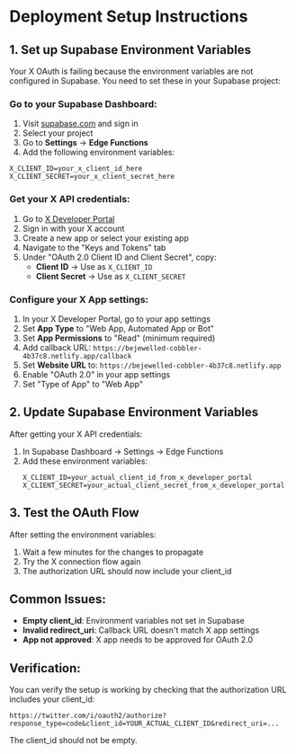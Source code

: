 # Deployment Setup Instructions

## 1. Set up Supabase Environment Variables

Your X OAuth is failing because the environment variables are not configured in Supabase. You need to set these in your Supabase project:

### Go to your Supabase Dashboard:
1. Visit [supabase.com](https://supabase.com) and sign in
2. Select your project
3. Go to **Settings** → **Edge Functions**
4. Add the following environment variables:

```
X_CLIENT_ID=your_x_client_id_here
X_CLIENT_SECRET=your_x_client_secret_here
```

### Get your X API credentials:
1. Go to [X Developer Portal](https://developer.twitter.com/en/portal/dashboard)
2. Sign in with your X account
3. Create a new app or select your existing app
4. Navigate to the "Keys and Tokens" tab
5. Under "OAuth 2.0 Client ID and Client Secret", copy:
   - **Client ID** → Use as `X_CLIENT_ID`
   - **Client Secret** → Use as `X_CLIENT_SECRET`

### Configure your X App settings:
1. In your X Developer Portal, go to your app settings
2. Set **App Type** to "Web App, Automated App or Bot"
3. Set **App Permissions** to "Read" (minimum required)
4. Add callback URL: `https://bejewelled-cobbler-4b37c8.netlify.app/callback`
5. Set **Website URL** to: `https://bejewelled-cobbler-4b37c8.netlify.app`
6. Enable "OAuth 2.0" in your app settings
7. Set "Type of App" to "Web App"

## 2. Update Supabase Environment Variables

After getting your X API credentials:

1. In Supabase Dashboard → Settings → Edge Functions
2. Add these environment variables:
   ```
   X_CLIENT_ID=your_actual_client_id_from_x_developer_portal
   X_CLIENT_SECRET=your_actual_client_secret_from_x_developer_portal
   ```

## 3. Test the OAuth Flow

After setting the environment variables:
1. Wait a few minutes for the changes to propagate
2. Try the X connection flow again
3. The authorization URL should now include your client_id

## Common Issues:

- **Empty client_id**: Environment variables not set in Supabase
- **Invalid redirect_uri**: Callback URL doesn't match X app settings
- **App not approved**: X app needs to be approved for OAuth 2.0

## Verification:

You can verify the setup is working by checking that the authorization URL includes your client_id:
```
https://twitter.com/i/oauth2/authorize?response_type=code&client_id=YOUR_ACTUAL_CLIENT_ID&redirect_uri=...
```

The client_id should not be empty.